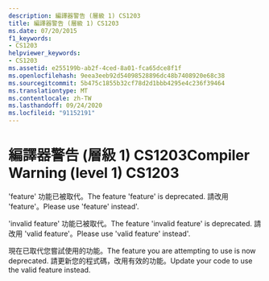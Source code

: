 ```yaml
---
description: 編譯器警告 (層級 1) CS1203
title: 編譯器警告 (層級 1) CS1203
ms.date: 07/20/2015
f1_keywords:
- CS1203
helpviewer_keywords:
- CS1203
ms.assetid: e255199b-ab2f-4ced-8a01-fca65dce8f1f
ms.openlocfilehash: 9eea3eeb92d54098528896dc48b7408920e68c38
ms.sourcegitcommit: 5b475c1855b32cf78d2d1bbb4295e4c236f39464
ms.translationtype: MT
ms.contentlocale: zh-TW
ms.lasthandoff: 09/24/2020
ms.locfileid: "91152191"
---
```

# <a name="compiler-warning-level-1-cs1203"></a><span data-ttu-id="e5082-103">編譯器警告 (層級 1) CS1203</span><span class="sxs-lookup"><span data-stu-id="e5082-103">Compiler Warning (level 1) CS1203</span></span>

<span data-ttu-id="e5082-104">'feature' 功能已被取代。</span><span class="sxs-lookup"><span data-stu-id="e5082-104">The feature 'feature' is deprecated.</span></span> <span data-ttu-id="e5082-105">請改用 'feature'。</span><span class="sxs-lookup"><span data-stu-id="e5082-105">Please use 'feature' instead'.</span></span>  
  
 <span data-ttu-id="e5082-106">'invalid feature' 功能已被取代。</span><span class="sxs-lookup"><span data-stu-id="e5082-106">The feature 'invalid feature' is deprecated.</span></span> <span data-ttu-id="e5082-107">請改用 'valid feature'。</span><span class="sxs-lookup"><span data-stu-id="e5082-107">Please use 'valid feature' instead'.</span></span>  
  
 <span data-ttu-id="e5082-108">現在已取代您嘗試使用的功能。</span><span class="sxs-lookup"><span data-stu-id="e5082-108">The feature you are attempting to use is now deprecated.</span></span> <span data-ttu-id="e5082-109">請更新您的程式碼，改用有效的功能。</span><span class="sxs-lookup"><span data-stu-id="e5082-109">Update your code to use the valid feature instead.</span></span>
